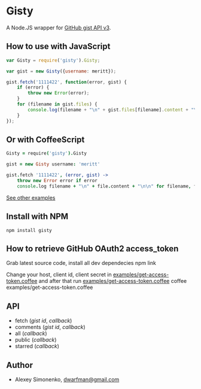 # Gisty

A Node.JS wrapper for [GitHub gist API v3](http://developer.github.com/v3/gists/).

<!-- [The announcement in Russian of this module in my blog.](http://nko.io/paGOx1) -->

How to use with JavaScript
--------------------------

```JavaScript
var Gisty = require('gisty').Gisty;

var gist = new Gisty({username: meritt});

gist.fetch('1111422', function(error, gist) {
	if (error) {
		throw new Error(error);
	}
	for (filename in gist.files) {
		console.log(filename + "\n" + gist.files[filename].content + "\n\n");
	}
});
```

Or with CoffeeScript
--------------------

```CoffeeScript
Gisty = require('gisty').Gisty

gist = new Gisty username: 'meritt'

gist.fetch '1111422', (error, gist) ->
	throw new Error error if error
	console.log filename + "\n" + file.content + "\n\n" for filename, file of gist.files
```

[See other examples](http://github.com/meritt/node-gisty/tree/master/examples)

Install with NPM
----------------

	npm install gisty

How to retrieve GitHub OAuth2 access_token
------------------------------------------

Grab latest source code, install all dev dependecies
	npm link

Change your host, client id, client secret in [examples/get-access-token.coffee](http://github.com/meritt/node-gisty/blob/master/examples/get-access-token.coffee) and after that run [examples/get-access-token.coffee](http://github.com/meritt/node-gisty/blob/master/examples/get-access-token.coffee)
	coffee examples/get-access-token.coffee

API
---

* fetch (*gist id*, *callback*)
* comments (*gist id*, *callback*)
* all (*callback*)
* public (*callback*)
* starred (*callback*)

Author
------

* Alexey Simonenko, dwarfman@gmail.com